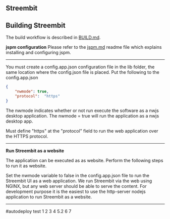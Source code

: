 ## Streembit 

Building Streembit
-----------------

The build workflow is described in [BUILD.md](BUILD.md).


**jspm configuration**
Please refer to the [jspm.md](jspm.md) readme file which explains installing and configuring jspm.

---------------

You must create a config.app.json configuration file in the lib folder, the same location where the config.json file is placed.
Put the following to the config.app.json
```json
{
    "nwmode": true,
    "protocol":  "https"
}
```

The nwmode indicates whether or not run execute the software as a nwjs desktop application. The nwmode = true will run the application as a nwjs desktop app.

Must define "https" at the "protocol" field to run the web application over the HTTPS protocol. 

---------------

**Run Streembit as a website** 

The application can be executed as as website. Perform the following steps to run it as website.

Set the nwmode variable to false in the config.app.json file to run the Streembit UI as a web application. We run Streembit via the web using NGINX, but any web server should be able to serve the content. For development purpose it is the easiest to use the http-server nodejs application to run Streembit as a website.


----------------

#autodeploy test
1
2
3
4
5.2
6
7
